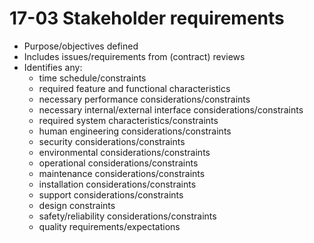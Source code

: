 17-03 Stakeholder requirements
==============================

* Purpose/objectives defined
* Includes issues/requirements from (contract) reviews
* Identifies any:
    * time schedule/constraints
    * required feature and functional characteristics
    * necessary performance considerations/constraints
    * necessary internal/external interface considerations/constraints
    * required system characteristics/constraints
    * human engineering considerations/constraints
    * security considerations/constraints
    * environmental considerations/constraints
    * operational considerations/constraints
    * maintenance considerations/constraints
    * installation considerations/constraints
    * support considerations/constraints
    * design constraints
    * safety/reliability considerations/constraints
    * quality requirements/expectations
